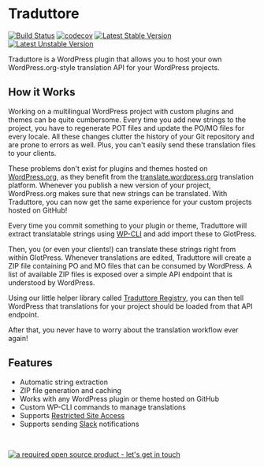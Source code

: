 # Traduttore

[![Build Status](https://travis-ci.com/wearerequired/traduttore.svg?branch=master)](https://travis-ci.com/wearerequired/traduttore)
[![codecov](https://codecov.io/gh/wearerequired/traduttore/branch/master/graph/badge.svg)](https://codecov.io/gh/wearerequired/traduttore)
[![Latest Stable Version](https://poser.pugx.org/wearerequired/traduttore/v/stable)](https://packagist.org/packages/wearerequired/traduttore)
[![Latest Unstable Version](https://poser.pugx.org/wearerequired/traduttore/v/unstable)](https://packagist.org/packages/wearerequired/traduttore)

Traduttore is a WordPress plugin that allows you to host your own WordPress.org-style translation API for your WordPress projects.

## How it Works

Working on a multilingual WordPress project with custom plugins and themes can be quite cumbersome. Every time you add new strings to the project, you have to regenerate POT files and update the PO/MO files for every locale. All these changes clutter the history of your Git repository and are prone to errors as well. Plus, you can't easily send these translation files to your clients.

These problems don't exist for plugins and themes hosted on [WordPress.org](https://wordpress.org/), as they benefit from the [translate.wordpress.org](https://translate.wordpress.org/) translation platform. Whenever you publish a new version of your project, WordPress.org makes sure that new strings can be translated. With Traduttore, you can now get the same experience for your custom projects hosted on GitHub!

Every time you commit something to your plugin or theme, Traduttore will extract translatable strings using [WP-CLI](https://github.com/wp-cli/i18n-command) and add import these to GlotPress.

Then, you (or even your clients!) can translate these strings right from within GlotPress. Whenever translations are edited, Traduttore will create a ZIP file containing PO and MO files that can be consumed by WordPress. A list of available ZIP files is exposed over a simple API endpoint that is understood by WordPress.

Using our little helper library called [Traduttore Registry](https://github.com/wearerequired/traduttore-registry), you can then tell WordPress that translations for your project should be loaded from that API endpoint.

After that, you never have to worry about the translation workflow ever again!

## Features

* Automatic string extraction
* ZIP file generation and caching
* Works with any WordPress plugin or theme hosted on GitHub
* Custom WP-CLI commands to manage translations
* Supports [Restricted Site Access](https://de.wordpress.org/plugins/restricted-site-access/)
* Supports sending [Slack](https://wordpress.org/plugins/slack/) notifications

<br>

[![a required open source product - let's get in touch](https://media.required.com/images/open-source-banner.png)](https://required.com/en/lets-get-in-touch/)
